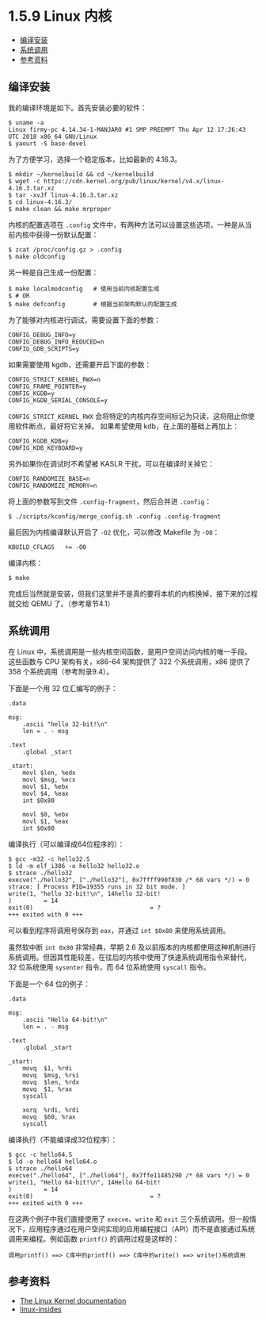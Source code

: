 # 1.5.9 Linux 内核

- [编译安装](#编译安装)
- [系统调用](#系统调用)
- [参考资料](#参考资料)


## 编译安装
我的编译环境是如下。首先安装必要的软件：
```
$ uname -a
Linux firmy-pc 4.14.34-1-MANJARO #1 SMP PREEMPT Thu Apr 12 17:26:43 UTC 2018 x86_64 GNU/Linux
$ yaourt -S base-devel
```

为了方便学习，选择一个稳定版本，比如最新的 4.16.3。
```
$ mkdir ~/kernelbuild && cd ~/kernelbuild
$ wget -c https://cdn.kernel.org/pub/linux/kernel/v4.x/linux-4.16.3.tar.xz
$ tar -xvJf linux-4.16.3.tar.xz
$ cd linux-4.16.3/
$ make clean && make mrproper
```

内核的配置选项在 `.config` 文件中，有两种方法可以设置这些选项，一种是从当前内核中获得一份默认配置：
```
$ zcat /proc/config.gz > .config
$ make oldconfig
```
另一种是自己生成一份配置：
```
$ make localmodconfig   # 使用当前内核配置生成
$ # OR
$ make defconfig        # 根据当前架构默认的配置生成
```
为了能够对内核进行调试，需要设置下面的参数：
```
CONFIG_DEBUG_INFO=y
CONFIG_DEBUG_INFO_REDUCED=n
CONFIG_GDB_SCRIPTS=y
```
如果需要使用 kgdb，还需要开启下面的参数：
```
CONFIG_STRICT_KERNEL_RWX=n
CONFIG_FRAME_POINTER=y
CONFIG_KGDB=y
CONFIG_KGDB_SERIAL_CONSOLE=y
```
`CONFIG_STRICT_KERNEL_RWX` 会将特定的内核内存空间标记为只读，这将阻止你使用软件断点，最好将它关掉。
如果希望使用 kdb，在上面的基础上再加上：
```
CONFIG_KGDB_KDB=y
CONFIG_KDB_KEYBOARD=y
```
另外如果你在调试时不希望被 KASLR 干扰，可以在编译时关掉它：
```
CONFIG_RANDOMIZE_BASE=n
CONFIG_RANDOMIZE_MEMORY=n
```
将上面的参数写到文件 `.config-fragment`，然后合并进 `.config`：
```
$ ./scripts/kconfig/merge_config.sh .config .config-fragment
```
最后因为内核编译默认开启了 `-O2` 优化，可以修改 Makefile 为 `-O0`：
```
KBUILD_CFLAGS   += -O0
```

编译内核：
```
$ make
```
完成后当然就是安装，但我们这里并不是真的要将本机的内核换掉，接下来的过程就交给 QEMU 了。（参考章节4.1）


## 系统调用
在 Linux 中，系统调用是一些内核空间函数，是用户空间访问内核的唯一手段。这些函数与 CPU 架构有关，x86-64 架构提供了 322 个系统调用，x86 提供了 358 个系统调用（参考附录9.4）。

下面是一个用 32 位汇编写的例子：
```
.data

msg:
    .ascii "hello 32-bit!\n"
    len = . - msg

.text
    .global _start

_start:
    movl $len, %edx
    movl $msg, %ecx
    movl $1, %ebx
    movl $4, %eax
    int $0x80

    movl $0, %ebx
    movl $1, %eax
    int $0x80
```
编译执行（可以编译成64位程序的）：
```
$ gcc -m32 -c hello32.S 
$ ld -m elf_i386 -o hello32 hello32.o 
$ strace ./hello32 
execve("./hello32", ["./hello32"], 0x7ffff990f830 /* 68 vars */) = 0
strace: [ Process PID=19355 runs in 32 bit mode. ]
write(1, "hello 32-bit!\n", 14hello 32-bit!
)         = 14
exit(0)                                 = ?
+++ exited with 0 +++
```
可以看到程序将调用号保存到 `eax`，并通过 `int $0x80` 来使用系统调用。

虽然软中断 `int 0x80` 非常经典，早期 2.6 及以前版本的内核都使用这种机制进行系统调用。但因其性能较差，在往后的内核中使用了快速系统调用指令来替代，32 位系统使用 `sysenter` 指令，而 64 位系统使用 `syscall` 指令。

下面是一个 64 位的例子：
```
.data

msg:
    .ascii "Hello 64-bit!\n"
    len = . - msg

.text
    .global _start

_start:
    movq  $1, %rdi
    movq  $msg, %rsi
    movq  $len, %rdx
    movq  $1, %rax
    syscall

    xorq  %rdi, %rdi
    movq  $60, %rax
    syscall
```
编译执行（不能编译成32位程序）：
```
$ gcc -c hello64.S                 
$ ld -o hello64 hello64.o 
$ strace ./hello64 
execve("./hello64", ["./hello64"], 0x7ffe11485290 /* 68 vars */) = 0
write(1, "Hello 64-bit!\n", 14Hello 64-bit!
)         = 14
exit(0)                                 = ?
+++ exited with 0 +++
```

在这两个例子中我们直接使用了 `execve`、`write` 和 `exit` 三个系统调用。但一般情况下，应用程序通过在用户空间实现的应用编程接口（API）而不是直接通过系统调用来编程。例如函数 `printf()` 的调用过程是这样的：
```
调用printf() ==> C库中的printf() ==> C库中的write() ==> write()系统调用
```


## 参考资料
- [The Linux Kernel documentation](https://www.kernel.org/doc/html/latest/)
- [linux-insides](https://legacy.gitbook.com/book/0xax/linux-insides/details)
